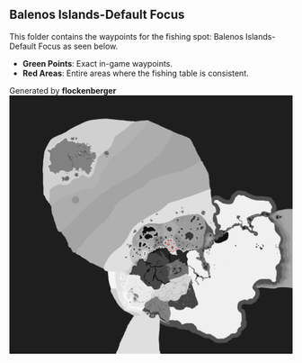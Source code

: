 ## Balenos Islands-Default Focus
This folder contains the waypoints for the fishing spot: Balenos Islands-Default Focus as seen below.

- **Green Points**: Exact in-game waypoints.
- **Red Areas**: Entire areas where the fishing table is consistent.

Generated by **flockenberger**
![Balenos Islands-Default Focus](./Preview.png?raw=true "Balenos Islands-Default Focus")